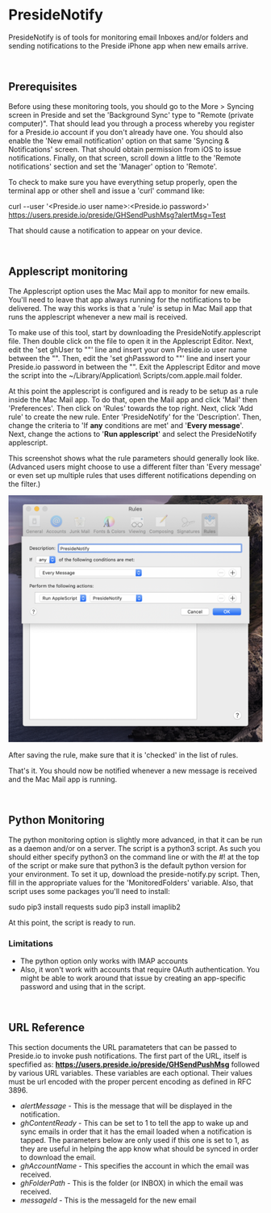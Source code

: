 # PresideNotify
PresideNotify is of tools for monitoring email Inboxes and/or folders and sending notifications to the Preside iPhone app when new emails arrive.  


<br/>
      
## Prerequisites
Before using these monitoring tools, you should go to the More > Syncing screen in Preside and set the 'Background Sync' type to "Remote (private computer)". That should lead you through a process whereby you register for a Preside.io account if you don't already have one. You should also enable the 'New email notification' option on that same 'Syncing & Notifications' screen. That should obtain permission from iOS to issue notifications. Finally, on that screen, scroll down a little to the 'Remote notifications' section and set the 'Manager' option to 'Remote'.

To check to make sure you have everything setup properly, open the terminal app or other shell and issue a 'curl' command like:

   curl --user '<Preside.io user name>:<Preside.io password>' https://users.preside.io/preside/GHSendPushMsg?alertMsg=Test 

That should cause a notification to appear on your device.             


<br/>

## Applescript monitoring
The Applescript option uses the Mac Mail app to monitor for new emails. You'll need to leave that app always running for the notifications to be delivered. The way this works is that a 'rule' is setup in Mac Mail app that runs the applescript whenever a new mail is received. 

To make use of this tool, start by downloading the PresideNotify.applescript file. Then double click on the file to open it in the Applescript Editor. Next, edit the 'set ghUser to ""' line and insert your own Preside.io user name between the "".  Then, edit the 'set ghPassword to ""' line and insert your Preside.io password in between the "". Exit the Applescript Editor and move the script into the ~/Library/Application\ Scripts/com.apple.mail folder.

At this point the applescript is configured and is ready to be setup as a rule inside the Mac Mail app. To do that, open the Mail app and click 'Mail' then 'Preferences'. Then click on 'Rules' towards the top right. Next, click 'Add rule' to create the new rule. Enter 'PresideNotify' for the 'Description'. Then, change the criteria to 'If **any** conditions are met' and '**Every message**'. Next, change the actions to '**Run applescript**' and select the PresideNotify applescript.

This screenshot shows what the rule parameters should generally look like. (Advanced users might choose to use a different filter than 'Every message' or even set up multiple rules that uses different notifications depending on the filter.) 

![](PresideMailRuleScreenshot.png)


After saving the rule, make sure that it is 'checked' in the list of rules.

That's it. You should now be notified whenever a new message is received and the Mac Mail app is running.

<br/>


## Python Monitoring

The python monitoring option is slightly more advanced, in that it can be run as a daemon and/or on a server. The script is a python3 script. As such you should either specify python3 on the command line or with the #! at the top of the script or make sure that python3 is the default python version for your environment. To set it up, download the preside-notify.py script. Then, fill in the appropriate values for the 'MonitoredFolders' variable. Also, that script uses some packages you'll need to install:

sudo pip3 install requests
sudo pip3 install imaplib2

At this point, the script is ready to run.

### Limitations
- The python option only works with IMAP accounts
- Also, it won't work with accounts that require OAuth authentication. You might be able to work around that issue by creating an app-specific password and using that in the script.

<br/>


## URL Reference
This section documents the URL paramateters that can be passed to Preside.io to invoke push notifications. The first part of the URL, itself is specfified as: **https://users.preside.io/preside/GHSendPushMsg** followed by various URL variables. These variables are each optional. Their values must be url encoded with the proper percent encoding as defined in RFC 3896. 

- *alertMessage* - This is the message that will be displayed in the notification.
- *ghContentReady* - This can be set to 1 to tell the app to wake up and sync emails in order that it has the email loaded when a notification is tapped. The parameters below are only used if this one is set to 1, as they are useful in helping the app know what should be synced in order to download the email.
- *ghAccountName* -  This specifies the account in which the email was received.
- *ghFolderPath* - This is the folder (or INBOX) in which the email was received.
- *messageId* - This is the messageId for the new email


